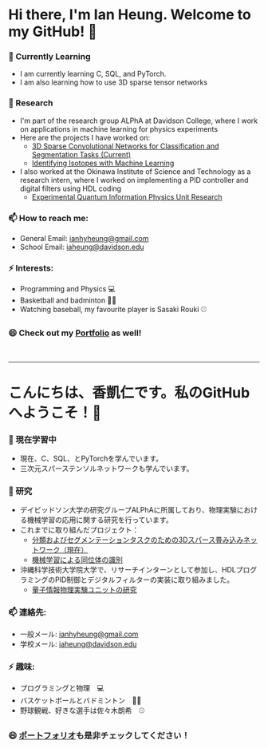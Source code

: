 # Hi there, I'm Ian Heung. Welcome to my GitHub! 👋

### 🌱 Currently Learning 
- I am currently learning C, SQL, and PyTorch.
- I am also learning how to use 3D sparse tensor networks
   
### 🔭 Research
- I'm part of the research group ALPhA at Davidson College, where I work on applications in machine learning for physics experiments
- Here are the projects I have worked on:
   - [3D Sparse Convolutional Networks for Classification and Segmentation Tasks (Current)](https://github.com/iaheung/attpc-torchsparse.git)
   - [Identifying Isotopes with Machine Learning](https://github.com/iaheung/2D3DCNN_Event_Classification)
- I also worked at the Okinawa Institute of Science and Technology as a research intern, where I worked on implementing a PID controller and digital filters using HDL coding
   - [Experimental Quantum Information Physics Unit Research](https://github.com/iaheung/oist_research/)
  
### 📫 How to reach me:
- General Email: [ianhyheung@gmail.com](mailto:ianhyheung@gmail.com)
- School Email: [iaheung@davidson.edu](mailto:iaheung@davidson.edu)

### ⚡ Interests:
- Programming and Physics 💻
- Basketball and badminton 🏀🏸
- Watching baseball, my favourite player is Sasaki Rouki ⚾

### 😄 Check out my [Portfolio](https://iaheung.github.io) as well!

<br>

***

# こんにちは、香凱仁です。私のGitHubへようこそ！👋

### 🌱 現在学習中 
- 現在、C、SQL、とPyTorchを学んでいます。
- 三次元スパーステンソルネットワークも学んでいます。

### 🔭 研究
- デイビッドソン大学の研究グループALPhAに所属しており、物理実験における機械学習の応用に関する研究を行っています。
- これまでに取り組んだプロジェクト：
  - [分類およびセグメンテーションタスクのための3Dスパース畳み込みネットワーク（現在）](https://github.com/iaheung/attpc-torchsparse.git)
  - [機械学習による同位体の識別](https://github.com/iaheung/2D3DCNN_Event_Classification)
- 沖縄科学技術大学院大学で、リサーチインターンとして参加し、HDLプログラミングのPID制御とデジタルフィルターの実装に取り組みました。
  - [量子情報物理実験ユニットの研究](https://github.com/iaheung/oist_research/)

### 📫 連絡先:
- 一般メール: [ianhyheung@gmail.com](mailto:ianhyheung@gmail.com)
- 学校メール: [iaheung@davidson.edu](mailto:iaheung@davidson.edu)

### ⚡ 趣味:
- プログラミングと物理　💻
- バスケットボールとバドミントン　🏀🏸
- 野球観戦、好きな選手は佐々木朗希　⚾

### 😄 [ポートフォリオ](https://iaheung.github.io)も是非チェックしてください！
